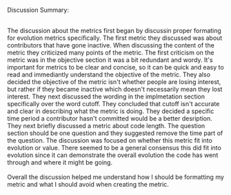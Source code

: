 Discussion Summary:<br>
<br>

The discussion about the metrics first began by discussin proper formating for evolution metrics specifically. The first metric they discussed was about contributors that have gone inactive. When discussing the content of the metric they criticized many points of the metric. The first criticism on the metric was in the objective section it was a bit redundant and wordy. It's important for metrics to be clear and concise, so it can be quick and easy to read and immediantly understand the objective of the metric. They also decided the objective of the metric isn't whether people are losing interest, but rather if they became inactive which doesn't necessarily mean they lost interest. They next discussed the wording in the implmetation section specifically over the word cutoff. They concluded that cutoff isn't accurate and clear in describing what the metric is doing. They decided a specific time period a contributor hasn't committed would be a better desription. They next briefly discussed a metric about code length. The question section should be one question and they suggested remove the time part of the question. The discussion was focused on whether this metric fit into evolution or value. There seemed to be a general consensus this did fit into evolution since it can demonstrate the overall evolution the code has went through and where it might be going.
<br><br>
Overall the discussion helped me understand how I should be formatting my metric and what I should avoid when creating the metric.
